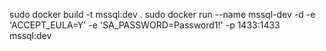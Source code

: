 sudo docker build -t mssql:dev .
sudo docker run --name mssql-dev -d -e 'ACCEPT_EULA=Y' -e 'SA_PASSWORD=Password1!' -p 1433:1433 mssql:dev